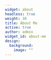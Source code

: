 ```yaml
---
widget: about
headless: true
weight: 30
title: About Me
active: true
author: admin
widget_id: about-me
design:
  background:
    image: ""
---
```

